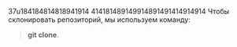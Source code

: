 37u184184814818941914
414181489149914891491414914914
Чтобы склонировать репозиторий, мы используем команду:  
> **git clone**.